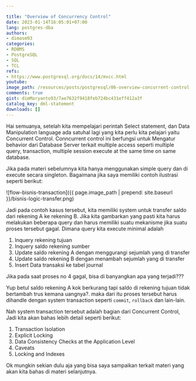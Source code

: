```yaml
---

title: "Overview of Concurrency Control"
date: 2023-01-14T16:05:01+07:00
lang: postgres-dba
authors:
- dimasm93
categories:
- RDBMS
- PostgreSQL
- SQL
- TCL
refs: 
- https://www.postgresql.org/docs/14/mvcc.html
youtube: 
image_path: /resources/posts/postgresql/06-overview-concurrent-control
comments: true
gist: dimMaryanto93/7ae7632f9418feb724bc431eff412a3f
catalog_key: dml-statement
downloads: []
---
```


Hai semuanya, setelah kita mempelajari perintah Select statement, dan Data Manipulation language ada satuhal lagi yang kita perlu kita pelajari yaitu Concurrent Control. Conncurrent control ini berfungsi untuk Mengatur behavior dari Database Server terkait multiple access seperti multiple query, transaction, multiple session execute at the same time on same database.

Jika pada materi sebelumnya kita hanya menggunakan simple query dan di execute secara singleton. Bagaimana jika saya memiliki contoh ilustrasi seperti berikut:

![flow-bisnis-transaction]({{ page.image_path | prepend: site.baseurl }}/bisnis-logic-transfer.png)

Jadi pada contoh kasus tersebut, kita memiliki system untuk transfer saldo dari rekening A ke rekening B. Jika kita gambarkan yang pasti kita harus melakukan beberapa query dan harus memiliki suatu mekanisme jika suatu proses tersebut gagal. Dimana query kita execute minimal adalah

1. Inquery rekening tujuan
2. Inquery saldo rekening sumber
3. Update saldo rekening A dengan menggurangi sejumlah yang di transfer
4. Update saldo rekening B dengan menambah sejumlah yang di transfer
5. Insert Data transaksi ke tabel journal

Jika pada saat proses no 4 gagal, bisa di banyangkan apa yang terjadi???

Yup betul saldo rekening A kok berkurang tapi saldo di rekening tujuan tidak bertambah trus kemana uangnya?. maka dari itu proses tersebut harus dihandle dengan system transaction seperti `commit`, `rollback` dan lain-lain.

Nah system transaction tersebut adalah bagian dari Concurrent Control, Jadi kita akan bahas lebih detail seperti berikut:

<!--more-->

1. Transaction Isolation
2. Explicit Locking
3. Data Consistency Checks at the Application Level
4. Caveats
5. Locking and Indexes

Ok mungkin sekian dulu aja yang bisa saya sampaikan terkait materi yang akan kita bahas di materi selanjutnya.